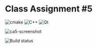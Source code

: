# Class Assignment #5

![cmake](https://img.shields.io/badge/CMake-064F8C?style=for-the-badge&logo=cmake&logoColor=white) ![C++](https://img.shields.io/badge/c++-%2300599C.svg?style=for-the-badge&logo=c%2B%2B&logoColor=white) ![Qt](https://img.shields.io/badge/Qt-%23217346.svg?style=for-the-badge&logo=Qt&logoColor=white)

![ca5-screenshot](https://github.com/user-attachments/assets/31ffb27c-57d3-49c7-bb22-4b623ccf35f2)

![Build status](https://github.com/ivantaran/ca5/actions/workflows/main.yml/badge.svg)

